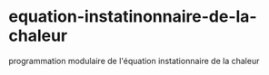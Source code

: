 # equation-instatinonnaire-de-la-chaleur
programmation modulaire de l'équation instationnaire de la chaleur
